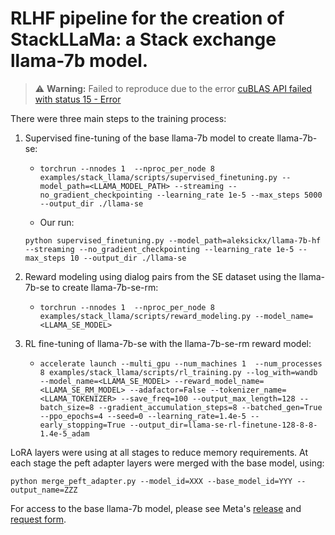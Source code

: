 # RLHF pipeline for the creation of StackLLaMa: a Stack exchange llama-7b model.

> :warning: **Warning:** Failed to reproduce due to the error [cuBLAS API failed with status 15 - Error](https://github.com/tloen/alpaca-lora/issues/174)

There were three main steps to the training process:

1. Supervised fine-tuning of the base llama-7b model to create llama-7b-se:

   - `torchrun --nnodes 1  --nproc_per_node 8 examples/stack_llama/scripts/supervised_finetuning.py --model_path=<LLAMA_MODEL_PATH> --streaming --no_gradient_checkpointing --learning_rate 1e-5 --max_steps 5000 --output_dir ./llama-se`

   - Our run:

   ```
   python supervised_finetuning.py --model_path=aleksickx/llama-7b-hf --streaming --no_gradient_checkpointing --learning_rate 1e-5 --max_steps 10 --output_dir ./llama-se
   ```

2. Reward modeling using dialog pairs from the SE dataset using the llama-7b-se to create llama-7b-se-rm:
   - `torchrun --nnodes 1  --nproc_per_node 8 examples/stack_llama/scripts/reward_modeling.py --model_name=<LLAMA_SE_MODEL>`
3. RL fine-tuning of llama-7b-se with the llama-7b-se-rm reward model:
   - `accelerate launch --multi_gpu --num_machines 1  --num_processes 8 examples/stack_llama/scripts/rl_training.py --log_with=wandb --model_name=<LLAMA_SE_MODEL> --reward_model_name=<LLAMA_SE_RM_MODEL> --adafactor=False --tokenizer_name=<LLAMA_TOKENIZER> --save_freq=100 --output_max_length=128 --batch_size=8 --gradient_accumulation_steps=8 --batched_gen=True --ppo_epochs=4 --seed=0 --learning_rate=1.4e-5 --early_stopping=True --output_dir=llama-se-rl-finetune-128-8-8-1.4e-5_adam`

LoRA layers were using at all stages to reduce memory requirements.
At each stage the peft adapter layers were merged with the base model, using:

```shell
python merge_peft_adapter.py --model_id=XXX --base_model_id=YYY --output_name=ZZZ
```

For access to the base llama-7b model, please see Meta's [release](https://ai.facebook.com/blog/large-language-model-llama-meta-ai/) and [request form](https://docs.google.com/forms/d/e/1FAIpQLSfqNECQnMkycAp2jP4Z9TFX0cGR4uf7b_fBxjY_OjhJILlKGA/viewform).
